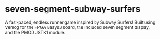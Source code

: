 # seven-segment-subway-surfers
A fast-paced, endless runner game inspired by Subway Surfers! Built using Verilog for the FPGA Basys3 board, the included seven segment display, and the PMOD JSTK1 module. 
